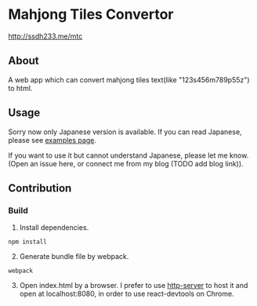 # Mahjong Tiles Convertor

http://ssdh233.me/mtc

## About
A web app which can convert mahjong tiles text(like "123s456m789p55z") to html. 

## Usage
Sorry now only Japanese version is available. If you can read Japanese, please see [examples page](http://ssdh233.me/mtc/#/examples).

If you want to use it but cannot understand Japanese, please let me know. (Open an issue here, or connect me from my blog (TODO add blog link)).

## Contribution

### Build
1. Install dependencies.
```
npm install
```
2. Generate bundle file by webpack.
```
webpack
```
3. Open index.html by a browser. I prefer to use [http-server](https://www.npmjs.com/package/http-server) to host it and open at localhost:8080, in order to use react-devtools on Chrome.
